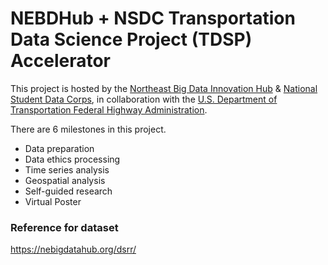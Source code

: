 # NEBDHub + NSDC Transportation Data Science Project (TDSP) Accelerator
This project is hosted by the [Northeast Big Data Innovation Hub](https://nebigdatahub.org/about/) &amp; [National Student Data Corps](https://nebigdatahub.org/nsdc/), in collaboration with the [U.S. Department of Transportation Federal Highway Administration](https://highways.dot.gov/).

There are 6 milestones in this project.
* Data preparation
* Data ethics processing
* Time series analysis
* Geospatial analysis
* Self-guided research 
* Virtual Poster 

### Reference for dataset
https://nebigdatahub.org/dsrr/
